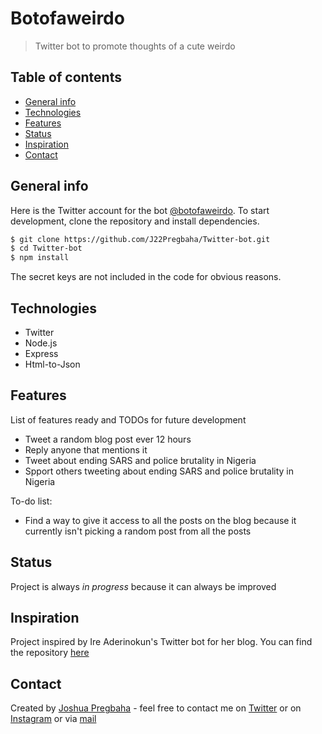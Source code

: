 # Botofaweirdo
> Twitter bot to promote thoughts of a cute weirdo

## Table of contents
* [General info](#general-info)
* [Technologies](#technologies)
* [Features](#features)
* [Status](#status)
* [Inspiration](#inspiration)
* [Contact](#contact)


## General info
Here is the Twitter account for the bot [@botofaweirdo](https://twitter.com/botofaweirdo).
To start development, clone the repository and install dependencies.

```bash
$ git clone https://github.com/J22Pregbaha/Twitter-bot.git
$ cd Twitter-bot
$ npm install
```

The secret keys are not included in the code for obvious reasons.

## Technologies
* Twitter
* Node.js
* Express
* Html-to-Json

## Features
List of features ready and TODOs for future development
* Tweet a random blog post ever 12 hours
* Reply anyone that mentions it
* Tweet about ending SARS and police brutality in Nigeria
* Spport others tweeting about ending SARS and police brutality in Nigeria

To-do list:
* Find a way to give it access to all the posts on the blog because it currently isn't picking a random post from all the posts

## Status
Project is always _in progress_ because it can always be improved

## Inspiration
Project inspired by Ire Aderinokun's Twitter bot for her blog. You can find the repository [here](https://github.com/ireade/botsofcode)

## Contact
Created by [Joshua Pregbaha](https://j22pregbaha.github.io/personal-website/) - feel free to contact me on [Twitter](https://twitter.com/JPregbaha) or on [Instagram](https://www.instagram.com/jpregbaha/) or via [mail](mailto:jpregbaha@gmail.com)